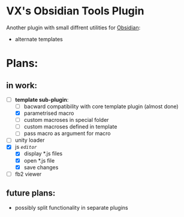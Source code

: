 # VX's Obsidian Tools Plugin
Another plugin with small diffrent utilities for [Obsidian](https://obsidian.md):
- alternate templates

# Plans:
## in work:
- [ ] **template sub-plugin**:
  - [ ] bacward compatibility with core template plugin (almost done)
  - [x] parametrised macro
  - [ ] custom macroses in special folder
  - [ ] custom macroses defined in template
  - [ ] pass macro as argument for macro
- [ ] unity loader
- [x] js *`editor`*
  - [x] display *.js files
  - [x] open *.js file
  - [x] save changes
- [ ] fb2 viewer
## future plans:
- possibly split functionality in separate plugins
